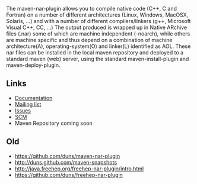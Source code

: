 The maven-nar-plugin allows you to compile native code (C++, C and
Fortran) on a number of different architectures (Linux, Windows, MacOSX,
Solaris, ...) and with a number of different compilers/linkers (g++,
Microsoft Visual C++, CC, ...) The output produced is wrapped up in
Native ARchive files (.nar) some of which are machine independent
(-noarch), while others are machine specific and thus depend on a
combination of machine architecture(A), operating-system(O) and
linker(L) identified as AOL. These nar files can be installed in the
local maven repository and deployed to a standard maven (web) server,
using the standard maven-install-plugin and maven-deploy-plugin.

Links
-----
* [Documentation](https://maven-nar.github.com/maven-nar-plugin)
* [Mailing list](https://groups.google.com/forum/?fromgroups#!forum/maven-nar)
* [Issues](https://github.com/maven-nar/maven-nar-plugin/issues)
* [SCM](https://github.com/maven-nar)
* Maven Repository coming soon

Old
---
* https://github.com/duns/maven-nar-plugin
* http://duns.github.com/maven-snapshots
* http://java.freehep.org/freehep-nar-plugin/intro.html
* https://github.com/duns/freehep-nar-plugin
